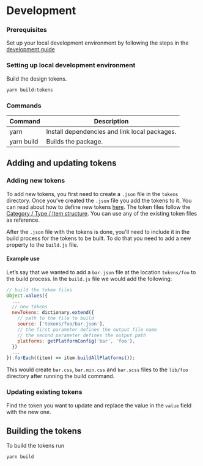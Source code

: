 # Development

### Prerequisites

Set up your local development environment by following the steps in the [development guide](../../DEVELOPMENT.md#setting-up-local-development-environment)

### Setting up local development environment

Build the design tokens.

```bash
yarn build:tokens
```

### Commands

| Command    | Description                                   |
| ---------- | --------------------------------------------- |
| yarn       | Install dependencies and link local packages. |
| yarn build | Builds the package.                           |

## Adding and updating tokens

### Adding new tokens

To add new tokens, you first need to create a `.json` file in the `tokens` directory. Once you’ve created the `.json` file you add the tokens to it. You can read about how to define new tokens [here](https://github.com/amzn/style-dictionary#design-tokens). The token files follow the [Category / Type / Item structure](https://github.com/amzn/style-dictionary#categorytypeitem-structure). You can use any of the existing token files as reference.

After the `.json` file with the tokens is done, you'll need to include it in the build process for the tokens to be built. To do that you need to add a new property to the `build.js` file.

#### Example use

Let’s say that we wanted to add a `bar.json` file at the location `tokens/foo` to the build process. In the `build.js` file we would add the following:

```js
// build the token files
Object.values({
  ...
  // new tokens
  newTokens: dictionary.extend({
    // path to the file to build
    source: ['tokens/foo/bar.json'],
    // the first parameter defines the output file name
    // the second parameter defines the output path
    platforms: getPlatformConfig('bar', 'foo'),
  })
  ...
}).forEach((item) => item.buildAllPlatforms());
```

This would create `bar.css`, `bar.min.css` and `bar.scss` files to the `lib/foo` directory after running the build command.

### Updating existing tokens

Find the token you want to update and replace the value in the `value` field with the new one.

## Building the tokens

To build the tokens run

```bash
yarn build
```
